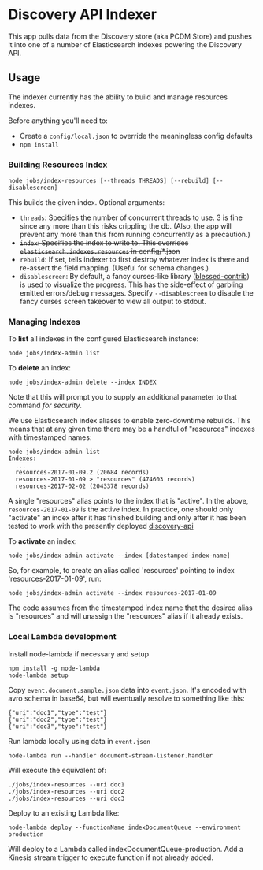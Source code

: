 # Discovery API Indexer

This app pulls data from the Discovery store (aka PCDM Store) and pushes it into one of a number of Elasticsearch indexes powering the Discovery API.

## Usage

The indexer currently has the ability to build and manage resources indexes.

Before anything you'll need to:
* Create a `config/local.json` to override the meaningless config defaults
* `npm install`

### Building Resources Index

```node jobs/index-resources [--threads THREADS] [--rebuild] [--disablescreen]```

This builds the given index. Optional arguments:
* `threads`: Specifies the number of concurrent threads to use. 3 is fine since any more than this risks crippling the db. (Also, the app will prevent any more than this from running concurrently as a precaution.)
* ~~`index`: Specifies the index to write to. This overrides `elasticsearch.indexes.resources` in config/*.json~~
* `rebuild`: If set, tells indexer to first destroy whatever index is there and re-assert the field mapping. (Useful for schema changes.)
* `disablescreen`: By default, a fancy curses-like library ([blessed-contrib](https://github.com/yaronn/blessed-contrib)) is used to visualize the progress. This has the side-effect of garbling emitted errors/debug messages. Specify `--disablescreen` to disable the fancy curses screen takeover to view all output to stdout.

### Managing Indexes

To **list** all indexes in the configured Elasticsearch instance:

```node jobs/index-admin list```

To **delete** an index:

```node jobs/index-admin delete --index INDEX```

Note that this will prompt you to supply an additional parameter to that command *for security*.

We use Elasticsearch index aliases to enable zero-downtime rebuilds. This means that at any given time there may be a handful of "resources" indexes with timestamped names:

```
node jobs/index-admin list
Indexes:
  ...
  resources-2017-01-09.2 (20684 records)
  resources-2017-01-09 > "resources" (474603 records)
  resources-2017-02-02 (2043378 records)
```

A single "resources" alias points to the index that is "active". In the above, `resources-2017-01-09` is the active index. In practice, one should only "activate" an index after it has finished building and only after it has been tested to work with the presently deployed [discovery-api](https://github.com/nypl-discovery/discovery-api)

To **activate** an index:

```node jobs/index-admin activate --index [datestamped-index-name]```

So, for example, to create an alias called 'resources' pointing to index 'resources-2017-01-09', run:

```node jobs/index-admin activate --index resources-2017-01-09```

The code assumes from the timestamped index name that the desired alias is "resources" and will unassign the "resources" alias if it already exists.

### Local Lambda development

Install node-lambda if necessary and setup

```
npm install -g node-lambda
node-lambda setup
```

Copy `event.document.sample.json` data into `event.json`. It's encoded with avro schema in base64, but will eventually resolve to something like this:

```
{"uri":"doc1","type":"test"}
{"uri":"doc2","type":"test"}
{"uri":"doc3","type":"test"}
```

Run lambda locally using data in `event.json`

```
node-lambda run --handler document-stream-listener.handler
```

Will execute the equivalent of:

```
./jobs/index-resources --uri doc1
./jobs/index-resources --uri doc2
./jobs/index-resources --uri doc3
```

Deploy to an existing Lambda like:

```
node-lambda deploy --functionName indexDocumentQueue --environment production
```

Will deploy to a Lambda called indexDocumentQueue-production. Add a Kinesis stream trigger to execute function if not already added.

